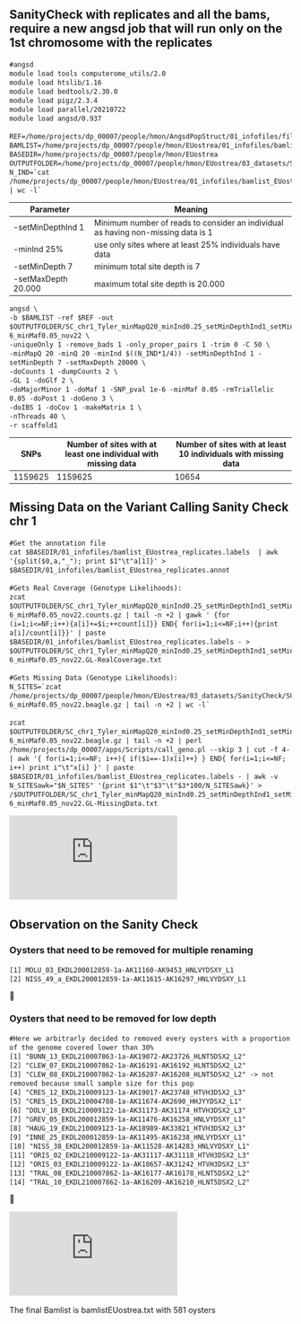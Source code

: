 ## SanityCheck with replicates and all the bams, require a new angsd job that will run only on the 1st chromosome with the replicates 


    #angsd
    module load tools computerome_utils/2.0
    module load htslib/1.16
    module load bedtools/2.30.0
    module load pigz/2.3.4
    module load parallel/20210722
    module load angsd/0.937

    REF=/home/projects/dp_00007/people/hmon/AngsdPopStruct/01_infofiles/fileOegenome10scaffoldC3G.fasta
    BAMLIST=/home/projects/dp_00007/people/hmon/EUostrea/01_infofiles/bamlist_EUostrea_replicates.txt
    BASEDIR=/home/projects/dp_00007/people/hmon/EUostrea
    OUTPUTFOLDER=/home/projects/dp_00007/people/hmon/EUostrea/03_datasets/SanityCheck
    N_IND=`cat /home/projects/dp_00007/people/hmon/EUostrea/01_infofiles/bamlist_EUostrea_replicates.txt | wc -l`

Parameter | Meaning |
--- | --- |
-setMinDepthInd 1 | Minimum number of reads to consider an individual as having non-missing data is 1 |
-minInd 25% | use only sites where at least 25% individuals have data |
-setMinDepth 7 | minimum total site depth is 7  |
-setMaxDepth 20.000 | maximum total site depth is 20.000|

    angsd \
    -b $BAMLIST -ref $REF -out $OUTPUTFOLDER/SC_chr1_Tyler_minMapQ20_minInd0.25_setMinDepthInd1_setMinDepth7_rmTriallelic0.05minMaf0.05__setMaxDepth20000_SNPpval1e-6_minMaf0.05_nov22 \
    -uniqueOnly 1 -remove_bads 1 -only_proper_pairs 1 -trim 0 -C 50 \
    -minMapQ 20 -minQ 20 -minInd $((N_IND*1/4)) -setMinDepthInd 1 -setMinDepth 7 -setMaxDepth 20000 \
    -doCounts 1 -dumpCounts 2 \
    -GL 1 -doGlf 2 \
    -doMajorMinor 1 -doMaf 1 -SNP_pval 1e-6 -minMaf 0.05 -rmTriallelic 0.05 -doPost 1 -doGeno 3 \
    -doIBS 1 -doCov 1 -makeMatrix 1 \
    -nThreads 40 \
    -r scaffold1

SNPs |  Number of sites with at least one individual with missing data | Number of sites with at least 10 individuals with missing data |
--- | --- | --- |
1159625 | 1159625 | 10654 |


## Missing Data on the Variant Calling Sanity Check chr 1
    #Get the annotation file 
    cat $BASEDIR/01_infofiles/bamlist_EUostrea_replicates.labels  | awk '{split($0,a,"_"); print $1"\t"a[1]}' > $BASEDIR/01_infofiles/bamlist_EUostrea_replicates.annot

    #Gets Real Coverage (Genotype Likelihoods):
    zcat $OUTPUTFOLDER/SC_chr1_Tyler_minMapQ20_minInd0.25_setMinDepthInd1_setMinDepth7_rmTriallelic0.05minMaf0.05__setMaxDepth20000_SNPpval1e-6_minMaf0.05_nov22.counts.gz | tail -n +2 | gawk ' {for (i=1;i<=NF;i++){a[i]+=$i;++count[i]}} END{ for(i=1;i<=NF;i++){print a[i]/count[i]}}' | paste $BASEDIR/01_infofiles/bamlist_EUostrea_replicates.labels - > $OUTPUTFOLDER/SC_chr1_Tyler_minMapQ20_minInd0.25_setMinDepthInd1_setMinDepth7_rmTriallelic0.05minMaf0.05__setMaxDepth20000_SNPpval1e-6_minMaf0.05_nov22.GL-RealCoverage.txt

    #Gets Missing Data (Genotype Likelihoods):
    N_SITES=`zcat /home/projects/dp_00007/people/hmon/EUostrea/03_datasets/SanityCheck/SC_chr1_Tyler_minMapQ20_minInd0.25_setMinDepthInd1_setMinDepth7_rmTriallelic0.05minMaf0.05__setMaxDepth20000_SNPpval1e-6_minMaf0.05_nov22.beagle.gz | tail -n +2 | wc -l`

    zcat $OUTPUTFOLDER/SC_chr1_Tyler_minMapQ20_minInd0.25_setMinDepthInd1_setMinDepth7_rmTriallelic0.05minMaf0.05__setMaxDepth20000_SNPpval1e-6_minMaf0.05_nov22.beagle.gz | tail -n +2 | perl /home/projects/dp_00007/apps/Scripts/call_geno.pl --skip 3 | cut -f 4- | awk '{ for(i=1;i<=NF; i++){ if($i==-1)x[i]++} } END{ for(i=1;i<=NF; i++) print i"\t"x[i] }' | paste $BASEDIR/01_infofiles/bamlist_EUostrea_replicates.labels - | awk -v N_SITESawk="$N_SITES" '{print $1"\t"$3"\t"$3*100/N_SITESawk}' > /$OUTPUTFOLDER/SC_chr1_Tyler_minMapQ20_minInd0.25_setMinDepthInd1_setMinDepth7_rmTriallelic0.05minMaf0.05__setMaxDepth20000_SNPpval1e-6_minMaf0.05_nov22.GL-MissingData.txt

![PCA](https://github.com/HomereAMK/EUostrea/blob/main/Figures/SanityCheck/MissingPCA_SC_chr1_Tyler_minMapQ20_minInd0.25_setMinDepthInd1_setMinDepth7_rmTriallelic0.05minMaf0.05__setMaxDepth20000_SNPpval1e-6_minMaf0.05_nov22.pdf)<!-- -->



## Observation on the Sanity Check
### Oysters that need to be removed for multiple renaming 

    [1] MOLU_03_EKDL200012859-1a-AK11160-AK9453_HNLVYDSXY_L1 
    [2] NISS_49_a_EKDL200012859-1a-AK11615-AK16297_HNLVYDSXY_L1 
:handshake:
### Oysters that need to be removed for low depth
    
    #Here we arbitrarly decided to removed every oysters with a proportion of the genome covered lower than 30%
    [1] "BUNN_13_EKDL210007863-1a-AK19072-AK23726_HLNT5DSX2_L2"
    [2] "CLEW_07_EKDL210007862-1a-AK16191-AK16192_HLNT5DSX2_L2" 
    [3] "CLEW_08_EKDL210007862-1a-AK16207-AK16208_HLNT5DSX2_L2" -> not removed because small sample size for this pop
    [4] "CRES_12_EKDL210009123-1a-AK19017-AK23748_HTVH3DSX2_L3"
    [5] "CRES_15_EKDL210004788-1a-AK11674-AK2690_HHJYYDSX2_L1" 
    [6] "DOLV_18_EKDL210009122-1a-AK31173-AK31174_HTVH3DSX2_L3"
    [7] "GREV_05_EKDL200012859-1a-AK11476-AK16258_HNLVYDSXY_L1"
    [8] "HAUG_19_EKDL210009123-1a-AK18989-AK33821_HTVH3DSX2_L3"
    [9] "INNE_25_EKDL200012859-1a-AK11495-AK16238_HNLVYDSXY_L1"
    [10] "NISS_38_EKDL200012859-1a-AK11528-AK14283_HNLVYDSXY_L1"
    [11] "ORIS_02_EKDL210009122-1a-AK31117-AK31118_HTVH3DSX2_L3"
    [12] "ORIS_03_EKDL210009122-1a-AK18657-AK31242_HTVH3DSX2_L3"
    [13] "TRAL_08_EKDL210007862-1a-AK16177-AK16178_HLNT5DSX2_L2"
    [14] "TRAL_10_EKDL210007862-1a-AK16209-AK16210_HLNT5DSX2_L2"
:handshake:

![Prop_Genome_covered](https://github.com/HomereAMK/EUostrea/blob/main/Figures/Depth/tmp_Gcov_nov22.pdf)<!-- -->

The final Bamlist is bamlistEUostrea.txt with 581 oysters
